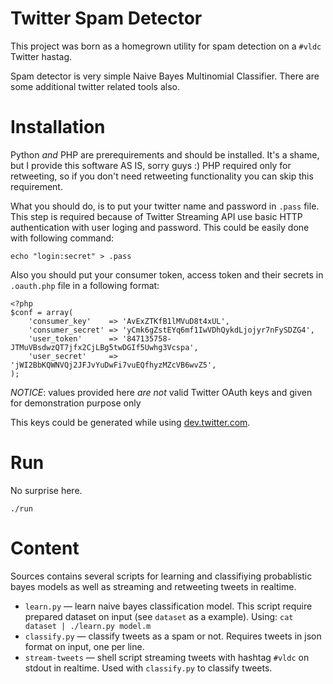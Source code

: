 Twitter Spam Detector
=====================
This project was born as a homegrown utility for spam detection on a `#vldc` Twitter hastag.

Spam detector is very simple Naive Bayes Multinomial Classifier. There are some additional
twitter related tools also.

Installation
============
Python *and* PHP are prerequirements and should be installed. It's a shame, but I provide this software
AS IS, sorry guys :) PHP required only for retweeting, so if you don't need retweeting functionality
you can skip this requirement.

What you should do, is to put your twitter name and password in `.pass` file. This step is
required because of Twitter Streaming API use basic HTTP authentication with user loging and password.
This could be easily done with following command:

	echo "login:secret" > .pass
	
Also you should put your consumer token, access token and their secrets in `.oauth.php` file in a
following format:

	<?php
	$conf = array(
		'consumer_key'    => 'AvExZTKfB1lMVuD8t4xUL',
		'consumer_secret' => 'yCmk6gZstEYq6mf1IwVDhQykdLjojyr7nFySDZG4',
		'user_token'      => '847135758-JTMuVBsdwzQT7jfx2CjLBg5twDGIf5Uwhg3Vcspa',
		'user_secret'     => 'jWI2BbKQWNVQj2JFJvYuDwFi7vuEQfhyzMZcVB6wvZ5',
	);
	
*NOTICE*: values provided here _are not_ valid Twitter OAuth keys and given for demonstration
purpose only

This keys could be generated while using [dev.twitter.com][ref-twitter-dev].

Run
===
No surprise here.

	./run

Content
=======
Sources contains several scripts for learning and classifiying probablistic bayes models as well as
streaming and retweeting tweets in realtime.

* `learn.py` — learn naive bayes classification model. This script require prepared dataset on input
(see `dataset` as a example). Using: `cat dataset | ./learn.py model.m`
* `classify.py` — classify tweets as a spam or not. Requires tweets in json format on input, one per line. 
* `stream-tweets` — shell script streaming tweets with hashtag `#vldc` on stdout in realtime. Used with `classify.py` to classify tweets.

[ref-twitter-dev]: https://dev.twitter.com/apps